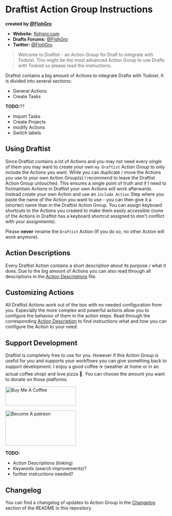 # Draftist Action Group Instructions

**created by [@FlohGro](https://mobile.twitter.com/FlohGro)**

- **Website:** [flohgro.com](https://flohgro.com)  
- **Drafts Forums:** [@FlohGro](https://forums.getdrafts.com/u/flohgro/summary)
- **Twitter:** [@FlohGro](https://twitter.com/FlohGro)


> Welcome to Draftist - an Action Group for Draft to integrate with Todoist. This might be the most advanced Action Group to use Drafts with Todoist so please read the instructions.

Draftist contains a big amount of Actions to integrate Drafts with Todoist.
It is divided into several sections:

- General Actions
- Create Tasks

**TODO:**??
- Import Tasks
- Create Projects
- modify Actions
- Switch labels

## Using Draftist

Since Draftist contains a lot of Actions and you may not need every single of them you may want to create your own `my Draftist` Action Group to only include the Actions you want. While you can duplicate / move the Actions you use to your own Action Group(s) I recommend to leave the Draftist Action Group untouched. This ensures a single point of truth and if I need to fix/maintain Actions in Draftist your own Actions will work afterwards. Instead create your own Action and use an `include Action` Step where you paste the name of the Action you want to use - you can then give it a (shorter) name than in the Draftist Action Group.
You can assign keyboard shortcuts to the Actions you created to make them easily accessible (none of the Actions in Draftist has a keyboard shortcut assigned to don't conflict with your assignments).

Please **never** rename the `Draftist` Action (If you do so, no other Action will work anymore).

## Action Descriptions

Every Draftist Action contains a short description about its purpose / what it does. Due to the big amount of Actions you can also read through all descriptions in the [Action Descriptions](https://github.com/FlohGro-dev/Draftist/blob/main/Action%20Descriptions.md) file.

## Customizing Actions

All Draftist Actions work out of the box with no needed configuration from you. Especially the more complex and powerful actions allow you to configure the behavior of them in the action steps. Read through the corresponding [Action Description](https://github.com/FlohGro-dev/Draftist/blob/main/Action%20Descriptions.md) to find instructions what and how you can configure the Action to your need.

## Support Development

Draftist is completely free to use for you. However if this Action Group is useful for you and supports your workflows you can give something back to support development.
I enjoy a good coffee ☕️ (weather at home or in an actual coffee shop) and love pizza 🍕.
You can choose the amount you want to donate on those platforms.

<a href="https://www.buymeacoffee.com/flohgro" target="_blank"><img src="https://cdn.buymeacoffee.com/buttons/v2/default-blue.png" alt="Buy Me A Coffee" style="height: 60px !important;width: 220px !important;" ></a>

<a href="https://www.patreon.com/flohgro" target="_blank"><img src="https://user-images.githubusercontent.com/13785667/162812708-55b96cdc-8c32-4433-a340-6dd4c1f7326d.jpg" alt="Become A patreon" style="height: 110px !important;width: 220px !important;" ></a>

**TODO:**
- Action Descriptions (linking)
- Keywords (search improvements)?
- further instructions needed?

## Changelog

You can find a changelog of updates to Action Group in the [Changelog](https://github.com/FlohGro-dev/Draftist#changelog) section of the README in this repository.
